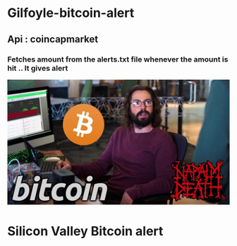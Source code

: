 # Gilfoyle-bitcoin-alert
## Api : coincapmarket
### Fetches amount from the alerts.txt file whenever the amount is hit .. It gives alert

<img src="gilfoyle.jpg"  title="silicon valley bitcoin alert">

# Silicon Valley Bitcoin alert
